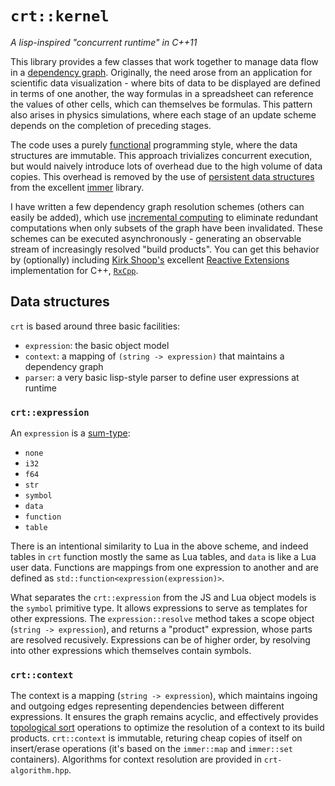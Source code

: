 # `crt::kernel`
_A lisp-inspired "concurrent runtime" in C++11_

This library provides a few classes that work together to manage data flow in a [dependency graph](https://en.wikipedia.org/wiki/Dependency_graph). Originally, the need arose from an application for scientific data visualization - where bits of data to be displayed are defined in terms of one another, the way formulas in a spreadsheet can reference the values of other cells, which can themselves be formulas. This pattern also arises in physics simulations, where each stage of an update scheme depends on the completion of preceding stages.

The code uses a purely [functional](https://en.wikipedia.org/wiki/Functional_programming) programming style, where the data structures are immutable. This approach trivializes concurrent execution, but would naively introduce lots of overhead due to the high volume of data copies. This overhead is removed by the use of [persistent data structures](https://en.wikipedia.org/wiki/Persistent_data_structure) from the excellent [immer](https://github.com/arximboldi/immer) library.

I have written a few dependency graph resolution schemes (others can easily be added), which use [incremental computing](https://en.wikipedia.org/wiki/Incremental_computing) to eliminate redundant computations when only subsets of the graph have been invalidated. These schemes can be executed asynchronously - generating an observable stream of increasingly resolved "build products". You can get this behavior by (optionally) including [Kirk Shoop's](https://github.com/ReactiveX/RxCpp/commits?author=kirkshoop) excellent [Reactive Extensions](http://reactivex.io) implementation for C++, [`RxCpp`](https://github.com/ReactiveX/RxCpp).


## Data structures
`crt` is based around three basic facilities:
- `expression`: the basic object model
- `context`: a mapping of `(string -> expression)` that maintains a dependency graph
- `parser`: a very basic lisp-style parser to define user expressions at runtime


### `crt::expression`
An `expression` is a [sum-type](https://en.wikipedia.org/wiki/Tagged_union):
- `none`
- `i32`
- `f64`
- `str`
- `symbol`
- `data`
- `function`
- `table`

There is an intentional similarity to Lua in the above scheme, and indeed tables in `crt` function mostly the same as Lua tables, and `data` is like a Lua user data. Functions are mappings from one expression to another and are defined as `std::function<expression(expression)>`.

What separates the `crt::expression` from the JS and Lua object models is the `symbol` primitive type. It allows expressions to serve as templates for other expressions. The `expression::resolve` method takes a scope object (`string -> expression`), and returns a "product" expression, whose parts are resolved recusively. Expressions can be of higher order, by resolving into other expressions which themselves contain symbols.


### `crt::context`
The context is a mapping (`string -> expression`), which maintains ingoing and outgoing edges representing dependencies between different expressions. It ensures the graph remains acyclic, and effectively provides [topological sort](https://en.wikipedia.org/wiki/Topological_sorting) operations to optimize the resolution of a context to its build products. `crt::context` is immutable, returing cheap copies of itself on insert/erase operations (it's based on the `immer::map` and `immer::set` containers). Algorithms for context resolution are provided in `crt-algorithm.hpp`. 
